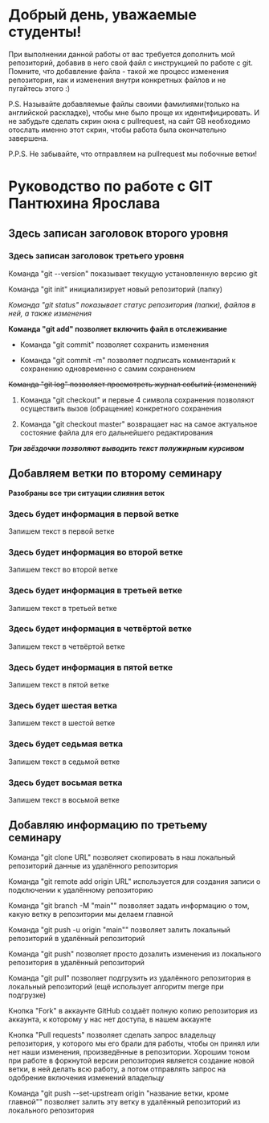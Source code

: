 # Добрый день, уважаемые студенты! 
  При выполнении данной работы от вас требуется дополнить мой репозиторий, добавив в него свой файл с инструкцией по работе с git. Помните, что добавление файла - такой же процесс изменения репозитория, как и изменения внутри конкретных файлов и не пугайтесь этого :)

  P.S. Называйте добавляемые файлы своими фамилиями(только на английской раскладке), чтобы мне было проще их идентифицировать. И не забудьте сделать скрин окна с pullrequest, на сайт GB необходимо отослать именно этот скрин, чтобы работа была окончательно завершена.

  P.P.S. Не забывайте, что отправляем на pullrequest мы побочные ветки!

  # Руководство по работе с GIT Пантюхина Ярослава

## Здесь записан заголовок второго уровня

### Здесь записан заголовок третьего уровня

Команда "git --version" показывает текущую установленную версию git

Команда "git init" инициализирует новый репозиторий (папку)

*Команда "git status" показывает статус репозитория (папки), файлов в ней, а также изменения*

**Команда "git add" позволяет включить файл в отслеживание**

* Команда "git commit" позволяет сохранить изменения

* Команда "git commit -m" позволяет подписать комментарий к сохранению одновременно с самим сохранением

~~Команда "git log" позволяет просмотреть журнал событий (изменений)~~

1. Команда "git checkout" и первые 4 символа сохранения позволяют осуществить вызов (обращение) конкретного сохранения

2. Команда "git checkout master" возвращает нас на самое актуальное состояние файла для его дальнейшего редактирования

***Три звёздочки позволяют выводить текст полужирным курсивом***

## Добавляем ветки по второму семинару
**Разобраны все три ситуации слияния веток**

### Здесь будет информация в первой ветке
Запишем текст в первой ветке

### Здесь будет информация во второй ветке
Запишем текст во второй ветке

### Здесь будет информация в третьей ветке
Запишем текст в третьей ветке

### Здесь будет информация в четвёртой ветке
Запишем текст в четвёртой ветке

### Здесь будет информация в пятой ветке
Запишем текст в пятой ветке

### Здесь будет шестая ветка
Запишем текст в шестой ветке

### Здесь будет седьмая ветка
Запишем текст в седьмой ветке

### Здесь будет восьмая ветка
Запишем текст в восьмой ветке

## Добавляю информацию по третьему семинару

Команда "git clone URL" позволяет скопировать в наш локальный репозиторий данные из удалённого репозитория

Команда "git remote add origin URL" используется для создания записи о подключении к удалённому репозиторию

Команда "git branch -M "main"" позволяет задать информацию о том, какую ветку в репозитории мы делаем главной

Команда "git push -u origin "main"" позволяет залить локальный репозиторий в удалённый репозиторий

Команда "git push" позволяет просто дозалить изменения из локального репозитория в удалённый репозиторий

Команда "git pull" позволяет подгрузить из удалённого репозитория в локальный репозиторий (ещё использует алгоритм merge при подгрузке)

Кнопка "Fork" в аккаунте GitHub создаёт полную копию репозитория из аккаунта, к которому у нас нет доступа, в нашем аккаунте

Кнопка "Pull requests" позволяет сделать запрос владельцу репозитория, у которого мы его брали для работы, чтобы он принял или нет наши изменения, произведённые в репозитории. Хорошим тоном при работе в форкнутой версии репозитория является создание новой ветки, в ней делать всю работу, а потом отправлять запрос на одобрение включения изменений владельцу

Команда "git push --set-upstream origin "название ветки, кроме главной"" позволяет залить эту ветку в удалённый репозиторий из локального репозитория